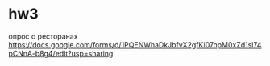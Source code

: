 # hw3
опрос о ресторанах
https://docs.google.com/forms/d/1PQENWhaDkJbfvX2gfKi07npM0xZd1sl74pCNnA-b8g4/edit?usp=sharing
